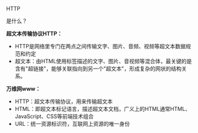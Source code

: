 HTTP

是什么？

**超文本传输协议HTTP：**

+ HTTP是网络里专门在两点之间传输文字、图片、音频、视频等超文本数据规范和约定
+ 超文本：由HTML使用标签描述的文字、图片、音视频等混合体，最关键的是含有"超链接"，能够关联指向到另一个"超文本"，形成复杂的网状的结构关系。

**万维网www：**

+ HTTP：超文本传输协议，用来传输超文本
+ HTML：即超文本标记语言，描述超文本文档，广义上的HTML通常HTML、JavaScript、CSS等前端技术组合
+ URL：统一资源标识符，互联网上资源的唯一身份

